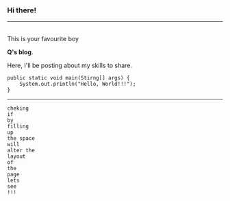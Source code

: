 ### Hi there!
---
<br>
This is your favourite boy 

**Q's blog**.

Here, I'll be posting about my skills to share.

```
public static void main(Stirng[] args) {
    System.out.println("Hello, World!!!");
}
```

---
```
cheking
if 
by 
filling
up
the space
will 
alter the 
layout
of 
the 
page
lets
see
!!!
```
